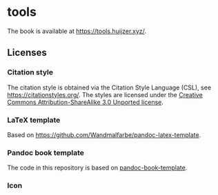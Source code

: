 # tools

The book is available at <https://tools.huijzer.xyz/>.

## Licenses

### Citation style

The citation style is obtained via the Citation Style Language (CSL), see <https://citationstyles.org/>.
The styles are licensed under the [Creative Commons Attribution-ShareAlike 3.0 Unported license](https://creativecommons.org/licenses/by-sa/3.0/).

### LaTeX template

Based on <https://github.com/Wandmalfarbe/pandoc-latex-template>.

### Pandoc book template

The code in this repository is based on
[pandoc-book-template](https://github.com/wikiti/pandoc-book-template).

### Icon

